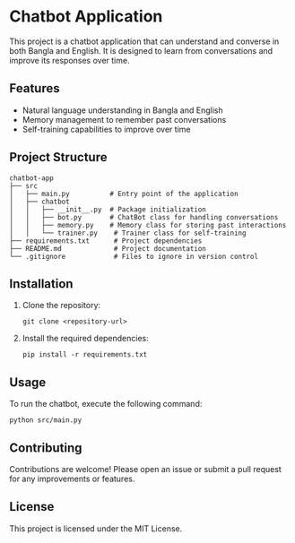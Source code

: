 # Chatbot Application

This project is a chatbot application that can understand and converse in both Bangla and English. It is designed to learn from conversations and improve its responses over time.

## Features

- Natural language understanding in Bangla and English
- Memory management to remember past conversations
- Self-training capabilities to improve over time

## Project Structure

```
chatbot-app
├── src
│   ├── main.py          # Entry point of the application
│   ├── chatbot
│   │   ├── __init__.py  # Package initialization
│   │   ├── bot.py       # ChatBot class for handling conversations
│   │   ├── memory.py    # Memory class for storing past interactions
│   │   └── trainer.py    # Trainer class for self-training
├── requirements.txt      # Project dependencies
├── README.md             # Project documentation
└── .gitignore            # Files to ignore in version control
```

## Installation

1. Clone the repository:
   ```
   git clone <repository-url>
   ```
2. Install the required dependencies:
   ```
   pip install -r requirements.txt
   ```

## Usage

To run the chatbot, execute the following command:
```
python src/main.py
```

## Contributing

Contributions are welcome! Please open an issue or submit a pull request for any improvements or features.

## License

This project is licensed under the MIT License.